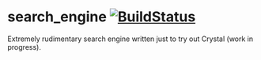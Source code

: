 # search_engine [![BuildStatus](https://travis-ci.org/saghm/crystal_search_engine.svg)](https://travis-ci.org/saghm/crystal_search_engine)

Extremely rudimentary search engine written just to try out Crystal (work in progress).
